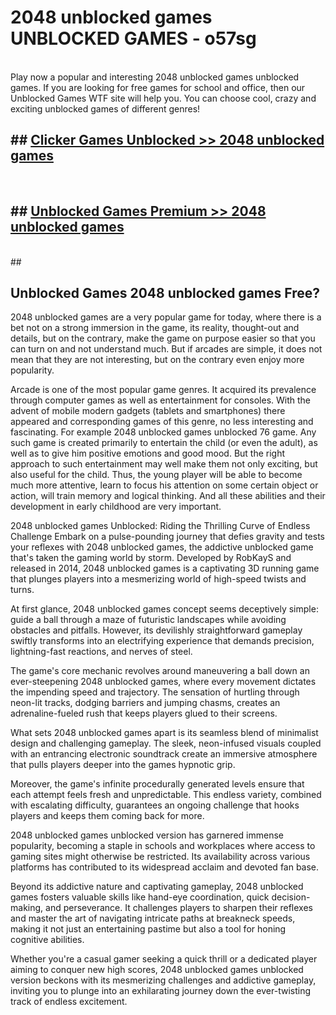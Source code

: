 # 2048 unblocked games  UNBLOCKED GAMES - o57sg <br>
<br>
Play now a popular and interesting 2048 unblocked games unblocked games. If you are looking for free games for school and office, then our Unblocked Games WTF site will help you. You can choose cool, crazy and exciting unblocked games of different genres!


## ##  [Clicker Games Unblocked >> 2048 unblocked games](http://freeplayer.one?title=2048_unblocked_games&ref=UG)
  <br>

##  ## [Unblocked Games Premium >> 2048 unblocked games](http://freeplayer.one?title=2048_unblocked_games&ref=UG)
  <br>
  ##



## Unblocked Games 2048 unblocked games Free?

2048 unblocked games are a very popular game for today, where there is a bet not on a strong immersion in the game, its reality, thought-out and details, but on the contrary, make the game on purpose easier so that you can turn on and not understand much. But if arcades are simple, it does not mean that they are not interesting, but on the contrary even enjoy more popularity.

Arcade is one of the most popular game genres. It acquired its prevalence through computer games as well as entertainment for consoles. With the advent of mobile modern gadgets (tablets and smartphones) there appeared and corresponding games of this genre, no less interesting and fascinating. For example 2048 unblocked games unblocked 76 game. Any such game is created primarily to entertain the child (or even the adult), as well as to give him positive emotions and good mood. But the right approach to such entertainment may well make them not only exciting, but also useful for the child. Thus, the young player will be able to become much more attentive, learn to focus his attention on some certain object or action, will train memory and logical thinking. And all these abilities and their development in early childhood are very important.

2048 unblocked games Unblocked: Riding the Thrilling Curve of Endless Challenge
Embark on a pulse-pounding journey that defies gravity and tests your reflexes with 2048 unblocked games, the addictive unblocked game that's taken the gaming world by storm. Developed by RobKayS and released in 2014, 2048 unblocked games is a captivating 3D running game that plunges players into a mesmerizing world of high-speed twists and turns.

At first glance, 2048 unblocked games concept seems deceptively simple: guide a ball through a maze of futuristic landscapes while avoiding obstacles and pitfalls. However, its devilishly straightforward gameplay swiftly transforms into an electrifying experience that demands precision, lightning-fast reactions, and nerves of steel.

The game's core mechanic revolves around maneuvering a ball down an ever-steepening 2048 unblocked games, where every movement dictates the impending speed and trajectory. The sensation of hurtling through neon-lit tracks, dodging barriers and jumping chasms, creates an adrenaline-fueled rush that keeps players glued to their screens.

What sets 2048 unblocked games apart is its seamless blend of minimalist design and challenging gameplay. The sleek, neon-infused visuals coupled with an entrancing electronic soundtrack create an immersive atmosphere that pulls players deeper into the games hypnotic grip.

Moreover, the game's infinite procedurally generated levels ensure that each attempt feels fresh and unpredictable. This endless variety, combined with escalating difficulty, guarantees an ongoing challenge that hooks players and keeps them coming back for more.

2048 unblocked games unblocked version has garnered immense popularity, becoming a staple in schools and workplaces where access to gaming sites might otherwise be restricted. Its availability across various platforms has contributed to its widespread acclaim and devoted fan base.

Beyond its addictive nature and captivating gameplay, 2048 unblocked games fosters valuable skills like hand-eye coordination, quick decision-making, and perseverance. It challenges players to sharpen their reflexes and master the art of navigating intricate paths at breakneck speeds, making it not just an entertaining pastime but also a tool for honing cognitive abilities.

Whether you're a casual gamer seeking a quick thrill or a dedicated player aiming to conquer new high scores, 2048 unblocked games unblocked version beckons with its mesmerizing challenges and addictive gameplay, inviting you to plunge into an exhilarating journey down the ever-twisting track of endless excitement.